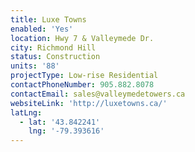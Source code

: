 ```yaml
---
title: Luxe Towns
enabled: 'Yes'
location: Hwy 7 & Valleymede Dr.
city: Richmond Hill
status: Construction
units: '88'
projectType: Low-rise Residential
contactPhoneNumber: 905.882.8078
contactEmail: sales@valleymedetowers.ca
websiteLink: 'http://luxetowns.ca/'
latLng:
  - lat: '43.842241'
    lng: '-79.393616'
---
```


